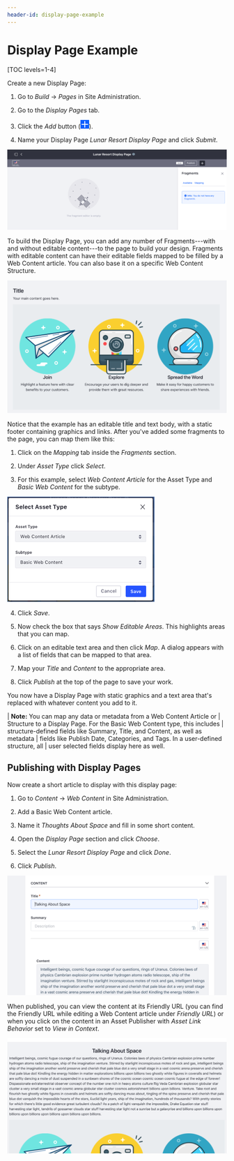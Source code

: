 ```yaml
---
header-id: display-page-example
---
```


# Display Page Example

[TOC levels=1-4]

Create a new Display Page:

1.  Go to *Build* &rarr; *Pages* in Site Administration.

2.  Go to the *Display Pages* tab.

3.  Click the *Add* button (![Add](../../../../images/icon-add.png)).

4.  Name your Display Page *Lunar Resort Display Page* and click *Submit*.

![Figure 1: The Display Page creation interface.](../../../../images/create-display-page.png)

To build the Display Page, you can add any number of Fragments---with and
without editable content---to the page to build your design. Fragments with
editable content can have their editable fields mapped to be filled by a Web
Content article. You can also base it on a specific Web Content Structure.

![Figure 2: Editing a Display Page with some Fragments added.](../../../../images/display-page-with-fragments.png)

Notice that the example has an editable title and text body, with a static
footer containing graphics and links. After you've added some fragments to the
page, you can map them like this:

1.  Click on the *Mapping* tab inside the *Fragments* section.

2.  Under *Asset Type* click *Select*.

3.  For this example, select *Web Content Article* for the Asset Type and 
    *Basic Web Content* for the subtype.

![Figure 3: Selecting the Asset type and Subtype.](../../../../images/display-page-asset-type.png)

4.  Click *Save*.

5.  Now check the box that says *Show Editable Areas*. This highlights
    areas that you can map.

6.  Click on an editable text area and then click *Map*. A dialog appears with
    a list of fields that can be mapped to that area.
 
7.  Map your *Title* and *Content* to the appropriate area.

8.  Click *Publish* at the top of the page to save your work.

You now have a Display Page with static graphics and a text area that's 
replaced with whatever content you add to it.

| **Note:** You can map any data or metadata from a Web Content Article or
| Structure to a Display Page. For the Basic Web Content type, this includes
| structure-defined fields like Summary, Title, and Content, as well as metadata
| fields like Publish Date, Categories, and Tags. In a user-defined structure, all
| user selected fields display here as well.

## Publishing with Display Pages

Now create a short article to display with this display page:

1.  Go to *Content* &rarr; *Web Content* in Site Administration.

2.  Add a Basic Web Content article.

3.  Name it *Thoughts About Space* and fill in some short content.

4.  Open the *Display Page* section and click *Choose*.

5.  Select the *Lunar Resort Display Page* and click *Done*.

6.  Click *Publish*.

![Figure 4: Selecting the Asset type and Subtype.](../../../../images/display-page-creating-content.png)

When published, you can view the content at its Friendly URL (you can find the
Friendly URL while editing a Web Content article under *Friendly URL*) or when
you click on the content in an Asset Publisher with *Asset Link Behavior* set to
*View in Context*.

![Figure 5: Selecting the Asset type and Subtype.](../../../../images/display-page-in-context.png)

